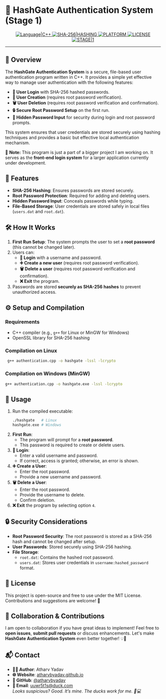 # 🔐 HashGate Authentication System (Stage 1)

<p align="center">
  <a href="#">
    <img alt="Language|C++" src="https://img.shields.io/badge/Language-C++-blue?style=for-the-badge" />
  </a>
  <a href="#">
    <img alt="SHA-256|HASHING" src="https://img.shields.io/badge/SHA--256-Hashing-critical?style=for-the-badge" />
  </a>
  <a href="#">
    <img alt="PLATFORM" src="https://img.shields.io/badge/Platform-Linux%20%7C%20Windows-informational?style=for-the-badge" />
  </a>
  <a href="#">
    <img alt="LICENSE" src="https://img.shields.io/badge/License-MIT-success?style=for-the-badge" />
  </a>
  <a href="https://www.python.org/downloads/">
    <img alt="STAGE|1" src="https://img.shields.io/badge/Project%20Stage-1--of--X-yellow?style=for-the-badge" />
  </a>
</p>

---

## 📝 Overview

The **HashGate Authentication System** is a secure, file-based user authentication program written in C++. It provides a simple yet effective way to manage user authentication with the following features:

- **🔑 User Login** with SHA-256 hashed passwords.
- **👤 User Creation** (requires root password verification).
- **🗑️ User Deletion** (requires root password verification and confirmation).
- **🔒 Secure Root Password Setup** on the first run.
- **🙈 Hidden Password Input** for security during login and root password prompts.

This system ensures that user credentials are stored securely using hashing techniques and provides a basic but effective local authentication mechanism.

🚀 **Note:** This program is just a part of a bigger project I am working on. It serves as the **front-end login system** for a larger application currently under development.

## 🚀 Features

- **SHA-256 Hashing**: Ensures passwords are stored securely.
- **Root Password Protection**: Required for adding and deleting users.
- **Hidden Password Input**: Conceals passwords while typing.
- **File-Based Storage**: User credentials are stored safely in local files (`users.dat` and `root.dat`).

## 🛠️ How It Works

1. **First Run Setup**: The system prompts the user to set a **root password** (this cannot be changed later).
2. Users can:
   - **🔑 Login** with a username and password.
   - **➕ Create a new user** (requires root password verification).
   - **🗑️ Delete a user** (requires root password verification and confirmation).
   - **❌ Exit** the program.
3. Passwords are stored **securely as SHA-256 hashes** to prevent unauthorized access.

## ⚙️ Setup and Compilation

### **Requirements**

- C++ compiler (e.g., `g++` for Linux or MinGW for Windows)
- OpenSSL library for SHA-256 hashing

### **Compilation on Linux**

```sh
 g++ authentication.cpp -o hashgate -lssl -lcrypto
```

### **Compilation on Windows (MinGW)**

```sh
g++ authentication.cpp -o hashgate.exe -lssl -lcrypto
```

## 📌 Usage

1. Run the compiled executable:
   ```sh
   ./hashgate   # Linux
   hashgate.exe # Windows
   ```
2. **First Run**:
   - The program will prompt for a **root password**.
   - This password is required to create or delete users.
3. **🔑 Login**:
   - Enter a valid username and password.
   - If correct, access is granted; otherwise, an error is shown.
4. **➕ Create a User**:
   - Enter the root password.
   - Provide a new username and password.
5. **🗑️ Delete a User**:
   - Enter the root password.
   - Provide the username to delete.
   - Confirm deletion.
6. **❌ Exit** the program by selecting option `4`.

## 🔒 Security Considerations

- **Root Password Security**: The root password is stored as a SHA-256 hash and cannot be changed after setup.
- **User Passwords**: Stored securely using SHA-256 hashing.
- **File Storage**:
  - `root.dat`: Contains the hashed root password.
  - `users.dat`: Stores user credentials in `username:hashed_password` format.

## 📜 License

This project is open-source and free to use under the MIT License.
Contributions and suggestions are welcome! 🚀

## 🤝 Collaboration & Contributions

I am open to collaboration if you have great ideas to implement! Feel free to **open issues**, **submit pull requests** or discuss enhancements. Let's make **HashGate Authentication System** even better together! 💡🔧

## 📬 Contact

- **👨‍💻 Author**: Atharv Yadav
- **🌐 Website**: [atharvbyadav.github.io](https://atharvbyadav.github.io)
- **🐙 GitHub**: [@atharvbyadav](https://github.com/atharvbyadav)
- **📧 Email**: [uuwr5t1s@duck.com](mailto:uuwr5t1s@duck.com)  
  _Looks suspicious? Good. It’s mine. The ducks work for me. 🦆💻_

